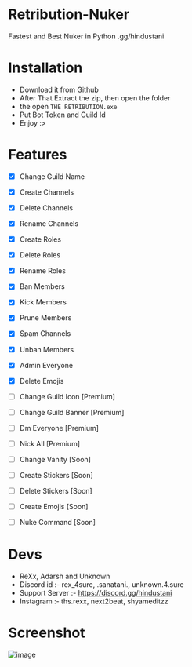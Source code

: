 # Retribution-Nuker
Fastest and Best Nuker in Python .gg/hindustani


# Installation
- Download it from Github
- After That Extract the zip, then open the folder
- the open `THE RETRIBUTION.exe`
- Put Bot Token and Guild Id
- Enjoy :>


# Features
- [x] Change Guild Name
- [x] Create Channels
- [x] Delete Channels
- [x] Rename Channels
- [x] Create Roles
- [x] Delete Roles
- [x] Rename Roles
- [x] Ban Members
- [x] Kick Members
- [x] Prune Members
- [x] Spam Channels
- [x] Unban Members
- [x] Admin Everyone
- [x] Delete Emojis
- [ ] Change Guild Icon [Premium]
- [ ] Change Guild Banner [Premium]
- [ ] Dm Everyone [Premium]
- [ ] Nick All [Premium]
- [ ] Change Vanity [Soon]
- [ ] Create Stickers [Soon]
- [ ] Delete Stickers [Soon]
- [ ] Create Emojis [Soon]
- [ ] Nuke Command [Soon]


# Devs
- ReXx, Adarsh and Unknown
- Discord id :- rex_4sure, .sanatani., unknown.4.sure
- Support Server :- https://discord.gg/hindustani
- Instagram :- ths.rexx, next2beat, shyameditzz


# Screenshot
![image](https://github.com/ReXx4SuRe/Retribution-Nuker/assets/161481850/84877e37-82de-4e97-add2-56edf83e437d)
